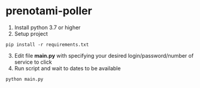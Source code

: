 # prenotami-poller

1. Install python 3.7 or higher
2. Setup project

 `pip install -r requirements.txt`

3. Edit file **main.py** with specifying your desired login/password/number of service to click
4. Run script and wait to dates to be available

 `python main.py`